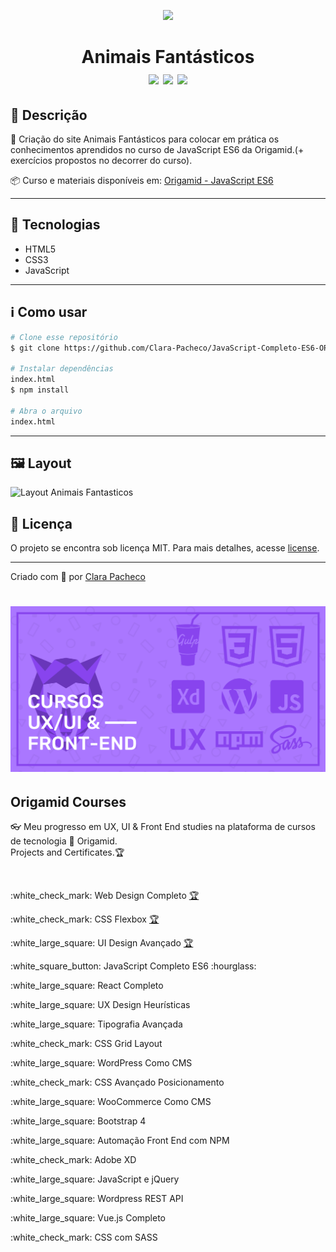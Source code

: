 <p align="center"><img src="https://github.com/Clara-Pacheco/JavaScript-Completo-ES6-ORIGAMID/blob/main/lobo.png"></p> 
<h1 align="center">Animais Fantásticos<br><img src="https://img.shields.io/github/repo-size/Clara-Pacheco/JavaScript-Completo-ES6-ORIGAMID"> <img src="https://img.shields.io/github/last-commit/Clara-Pacheco/JavaScript-Completo-ES6-ORIGAMID"> <img src="https://img.shields.io/github/license/Clara-Pacheco/JavaScript-Completo-ES6-ORIGAMID">
</h1>

## 🔖 Descrição  

🐺 Criação do site Animais Fantásticos para colocar em prática os conhecimentos aprendidos no curso de JavaScript ES6 da Origamid.(+ exercícios propostos no decorrer do curso).


📦 Curso e materiais disponíveis em: [Origamid - JavaScript ES6](https://www.origamid.com/curso/javascript-completo-es6)

---

## 🚀 Tecnologias

* HTML5
* CSS3
* JavaScript

---

## ℹ️ Como usar
```bash
# Clone esse repositório
$ git clone https://github.com/Clara-Pacheco/JavaScript-Completo-ES6-ORIGAMID.git

# Instalar dependências
index.html
$ npm install

# Abra o arquivo
index.html
```
---

## 🖼 Layout
![Layout Animais Fantasticos](https://github.com/Clara-Pacheco/JavaScript-Completo-ES6-ORIGAMID/blob/main/layout.png)

## 📝 Licença
O projeto se encontra sob licença MIT. Para mais detalhes, acesse [license](LICENSE).

---
Criado com 💙 por [Clara Pacheco](https://github.com/Clara-Pacheco)


<h1 align="center">
    <img alt="Origamid" src="https://github.com/Clara-Pacheco/Exercicios-JavaScript-Completo-ES6-Origamid/blob/main/banner.png" width="700px" />
</h1>
<h2> Origamid Courses</h2>
<p>👓 Meu progresso em UX, UI &amp; Front End studies na plataforma de cursos de tecnologia 🐺 Origamid.<br>
Projects and Certificates.🏆</p>
<br>
<p>:white_check_mark: Web Design Completo <a target="_blank" href="https://www.origamid.com/certificate/bec64f6b/"  title="Certificate">🏆</a>  </p>
<p>:white_check_mark: CSS Flexbox <a target="_blank" href="https://www.origamid.com/certificate/14e14adb/"  title="Certificate">🏆</a></p>
<p>:white_large_square: UI Design Avançado <a target="_blank" href="https://www.origamid.com/certificate/cfd2884f/"  title="Certificate">🏆</a></p>
<p>:white_square_button: JavaScript Completo ES6 :hourglass:</p>
<p>:white_large_square: React Completo</p>
<p>:white_large_square: UX Design Heurísticas</p>
<p>:white_large_square: Tipografia Avançada</p>
<p>:white_check_mark: CSS Grid Layout</p>
<p>:white_large_square: WordPress Como CMS</p>
<p>:white_check_mark: CSS Avançado Posicionamento</p>
<p>:white_large_square: WooCommerce Como CMS</p>
<p>:white_large_square: Bootstrap 4</p>
<p>:white_large_square: Automação Front End com NPM</p>
<p>:white_check_mark: Adobe XD</p>
<p>:white_large_square: JavaScript e jQuery</p>
<p>:white_large_square: Wordpress REST API</p>
<p>:white_large_square: Vue.js Completo</p>
<p>:white_check_mark: CSS com SASS</p>
